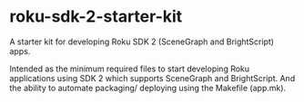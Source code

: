 # roku-sdk-2-starter-kit
A starter kit for developing Roku SDK 2 (SceneGraph and BrightScript) apps.

Intended as the minimum required files to start developing Roku applications using SDK 2 which supports SceneGraph and BrightScript. And the ability to automate packaging/ deploying using the Makefile (app.mk).
